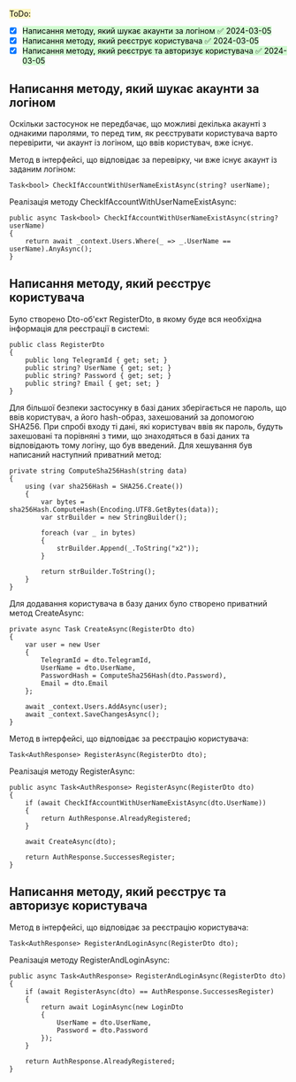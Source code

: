 <mark style="background: #FFF3A3A6;">ToDo:</mark>
- [x] <mark style="background: #BBFABBA6;">Написання методу, який шукає акаунти за логіном ✅ 2024-03-05</mark>
- [x] <mark style="background: #BBFABBA6;">Написання методу, який реєструє користувача ✅ 2024-03-05</mark>
- [x] <mark style="background: #BBFABBA6;">Написання методу, який реєструє та авторизує користувача ✅ 2024-03-05</mark>

## Написання методу, який шукає акаунти за логіном
Оскільки застосунок не передбачає, що можливі декілька акаунті з однакими паролями, то перед тим, як реєструвати користувача варто перевірити, чи акаунт із логіном, що ввів користувач, вже існує.

Метод в інтерфейсі, що відповідає за перевірку, чи вже існує акаунт із заданим логіном:
```CSharp
Task<bool> CheckIfAccountWithUserNameExistAsync(string? userName);
```

Реалізація методу CheckIfAccountWithUserNameExistAsync:
```CSharp
public async Task<bool> CheckIfAccountWithUserNameExistAsync(string? userName)
{
    return await _context.Users.Where(_ => _.UserName == userName).AnyAsync();
}
```
## Написання методу, який реєструє користувача
Було створено Dto-об'єкт RegisterDto, в якому буде вся необхідна інформація для реєстрації в системі:
```CSharp
public class RegisterDto
{
    public long TelegramId { get; set; }
    public string? UserName { get; set; }
    public string? Password { get; set; }
    public string? Email { get; set; }
}
```

Для більшої безпеки застосунку в базі даних зберігається не пароль, що ввів користувач, а його hash-образ, захешований за допомогою SHA256. При спробі входу ті дані, які користувач ввів як пароль, будуть захешовані та порівняні з тими, що знаходяться в базі даних та відповідають тому логіну, що був введений. Для хешування був написаний наступний приватний метод:
```CSharp
private string ComputeSha256Hash(string data)
{
    using (var sha256Hash = SHA256.Create())
    {
        var bytes = sha256Hash.ComputeHash(Encoding.UTF8.GetBytes(data));
        var strBuilder = new StringBuilder();

        foreach (var _ in bytes)
        {
            strBuilder.Append(_.ToString("x2"));
        }

        return strBuilder.ToString();
    }
}
```

Для додавання користувача в базу даних було створено приватний метод CreateAsync:
```CSharp
private async Task CreateAsync(RegisterDto dto)
{
    var user = new User
    {
        TelegramId = dto.TelegramId,
        UserName = dto.UserName,
        PasswordHash = ComputeSha256Hash(dto.Password),
        Email = dto.Email
    };

    await _context.Users.AddAsync(user);
    await _context.SaveChangesAsync();
}
```

Метод в інтерфейсі, що відповідає за реєстрацію користувача:
```CSharp
Task<AuthResponse> RegisterAsync(RegisterDto dto);
```

Реалізація методу RegisterAsync:
```CSharp
public async Task<AuthResponse> RegisterAsync(RegisterDto dto)
{
    if (await CheckIfAccountWithUserNameExistAsync(dto.UserName))
    {
        return AuthResponse.AlreadyRegistered;
    }

    await CreateAsync(dto);

    return AuthResponse.SuccessesRegister;
}
```
## Написання методу, який реєструє та авторизує користувача
Метод в інтерфейсі, що відповідає за реєстрацію користувача:
```CSharp
Task<AuthResponse> RegisterAndLoginAsync(RegisterDto dto);
```

Реалізація методу RegisterAndLoginAsync:
```CSharp
public async Task<AuthResponse> RegisterAndLoginAsync(RegisterDto dto)
{
    if (await RegisterAsync(dto) == AuthResponse.SuccessesRegister)
    {
        return await LoginAsync(new LoginDto
        {
            UserName = dto.UserName,
            Password = dto.Password
        });
    }

    return AuthResponse.AlreadyRegistered;
}
```

